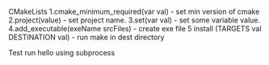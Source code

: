 CMakeLists
1.cmake_minimum_required(var val) - set min version of cmake
2.project(value) - set project name.
3.set(var val) - set some variable value.
4.add_executable(exeName srcFiles) - create exe file
5 install (TARGETS val DESTINATION val) - run make in dest directory

Test run hello using subprocess